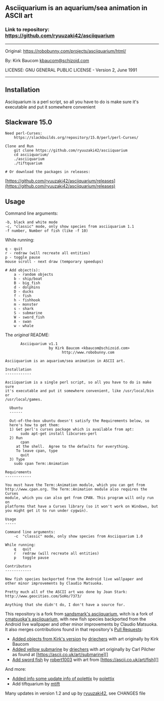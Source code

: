 
## Asciiquarium is an aquarium/sea animation in ASCII art

### Link to repository: https://github.com/ryuuzaki42/asciiquarium

-----

Original: https://robobunny.com/projects/asciiquarium/html/

By: Kirk Baucom <kbaucom@schizoid.com>

LICENSE: GNU GENERAL PUBLIC LICENSE - Version 2, June 1991

-----

Installation
-----

Asciiquarium is a perl script, so all you have to do is make sure it's executable and put it somewhere convenient

Slackware 15.0
-----
    Need perl-Curses:
        https://slackbuilds.org/repository/15.0/perl/perl-Curses/

    Clone and Run
        git clone https://github.com/ryuuzaki42/asciiquarium
        cd asciiquarium/
        ./asciiquarium
        ./tiftquarium

    # Or download the packages in releases:
[https://github.com/ryuuzaki42/asciiquarium/releases](https://github.com/ryuuzaki42/asciiquarium/releases)

Usage
-----

Command line arguments:

    -b, black and white mode
    -c, "classic" mode, only show species from asciiquarium 1.1
    -f number, Number of fish (like -f 10)

While running:

    q - quit
    r - redraw (will recreate all entities)
    p - toggle pause
    mouse scroll - next draw (temporary speedups)

    # Add object(s):
        a - random objects
        b - ship/boat
        B - big_fish
        d - dolphins
        D - ducks
        f - fish
        h - fishhook
        m - monster
        s - shark
        S - submarine
        W - sword_fish
        A - swan
        w - whale

The *original* README:

```text
       Asciiquarium v1.1
                    by Kirk Baucom <kbaucom@schizoid.com>
                          http://www.robobunny.com

Asciiquarium is an aquarium/sea animation in ASCII art.

Installation
------------

Asciiquarium is a single perl script, so all you have to do is make sure
it's executable and put it somewhere convenient, like /usr/local/bin or
/usr/local/games.

  Ubuntu
  ------

  Out-of-the-box ubuntu doesn't satisfy the Requirements below, so
  here's how to get them:
  1) Get perl's curses package which is available from apt:
       sudo apt-get install libcurses-perl
  2) Run
       cpan
     at the shell.  Agree to the defaults for everything.
     To leave cpan, type
       quit
  3) Type
    sudo cpan Term::Animation

Requirements
------------

You must have the Term::Animation module, which you can get from
http://www.cpan.org. The Term::Animation module also requires the Curses
module, which you can also get from CPAN. This program will only run on
platforms that have a Curses library (so it won't work on Windows, but
you might get it to run under cygwin).

Usage
-----

Command line arguments:
    -c  "classic" mode, only show species from Asciiquarium 1.0

While running:
    q   quit
    r   redraw (will recreate all entities)
    p   toggle pause

Contributors
------------

New fish species backported from the Android live wallpaper and
other minor improvements by Claudio Matsuoka.

Pretty much all of the ASCII art was done by Joan Stark:
http://www.geocities.com/SoHo/7373/

Anything that she didn't do, I don't have a source for.

```

This repository is a fork from [sandsmark's asciiquarium][], witch is a fork of [cmatsuoka's asciiquarium][],
with new fish species backported from the Android live wallpaper and other minor
improvements by Claudio Matsuoka. It also merges contributions found in
that repository's [Pull Requests][]:

- [Added objects from Kirk's version][] by [driechers][] with art originally by
  Kirk Baucom
- [Added yellow submarine][] by [driechers][] with art originally by Carl
  Pilcher as found at [https://ascii.co.uk/art/submarine][]
- [Add sword fish][] by [robert1003][] with art from
  [https://ascii.co.uk/art/fish][]

And more:

- [Added info some update info of polettix][] by [polettix][]
- Add tiftquarium by [mtift][]

Many updates in version 1.2 and up by [ryuuzaki42][], see CHANGES file

[Perl]: https://www.perl.org/
[Installing Perl Modules]: https://github.polettix.it/ETOOBUSY/2020/01/04/installing-perl-modules/
[cmatsuoka's asciiquarium]: https://github.com/cmatsuoka/asciiquarium
[sandsmark's asciiquarium]: https://github.com/sandsmark/asciiquarium
[Pull Requests]: https://github.com/cmatsuoka/asciiquarium/pulls
[robert1003]: https://github.com/robert1003
[Add sword fish]: https://github.com/cmatsuoka/asciiquarium/pull/12
[https://ascii.co.uk/art/fish]: https://ascii.co.uk/art/fish
[driechers]: https://github.com/driechers
[Added yellow submarine]: https://github.com/cmatsuoka/asciiquarium/pull/6
[https://ascii.co.uk/art/submarine]: https://ascii.co.uk/art/submarine
[Added objects from Kirk's version]: https://github.com/cmatsuoka/asciiquarium/pull/5
[polettix]: https://github.com/polettix
[Added info some update info of polettix]: https://github.com/polettix/asciiquarium
[ryuuzaki42]: https://github.com/ryuuzaki42
[mtift ]: https://github.com/mtift/asciiquarium/commit/be5693e723386e362e69a1b1873186f2a088e6d5
